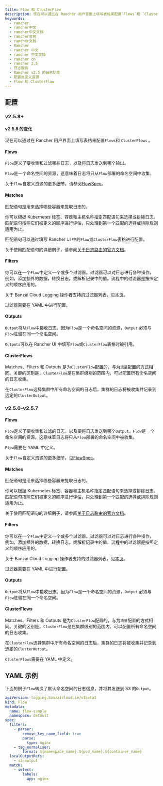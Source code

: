 ```yaml
---
title: Flow 和 ClusterFlow
description: 现在可以通过在 Rancher 用户界面上填写表格来配置`Flows`和 `ClusterFlows` 。
keywords:
  - rancher
  - rancher中文
  - rancher中文文档
  - rancher官网
  - rancher文档
  - Rancher
  - rancher 中文
  - rancher 中文文档
  - rancher cn
  - rancher 2.5
  - 日志服务
  - Rancher v2.5 的日志功能
  - 配置自定义资源
  - Flow 和 ClusterFlow
---
```


## 配置

### v2.5.8+

#### v2.5.8 的变化

现在可以通过在 Rancher 用户界面上填写表格来配置`Flows`和 `ClusterFlows` 。

#### Flows

`Flow`定义了要收集和过滤哪些日志，以及将日志发送到哪个输出。

`Flow`是一个命名空间的资源，这意味着日志将只从`Flow`部署的命名空间中收集。

关于`Flow`自定义资源的更多细节，请参阅[FlowSpec](https://banzaicloud.com/docs/one-eye/logging-operator/configuration/crds/v1beta1/flow_types/)。

#### Matches

匹配语句是用来选择哪些容器来提取日志的。

你可以根据 Kubernetes 标签、容器和主机名称指定匹配语句来选择或排除日志。匹配语句按照它们被定义的顺序进行评估，只处理到第一个匹配的选择或排除规则适用为止。

匹配语句可以通过填写 Rancher UI 中的`Flow`或`ClusterFlow`表格进行配置。

关于使用匹配语句的详细例子，请参阅[关于日志路由的官方文档](https://banzaicloud.com/docs/one-eye/logging-operator/configuration/log-routing/)。

#### Filters

你可以在一个`Flow`中定义一个或多个过滤器。过滤器可以对日志进行各种操作，例如，添加额外的数据，转换日志，或解析记录中的值。流程中的过滤器是按照定义的顺序应用的。

关于 Banzai Cloud Logging 操作者支持的过滤器列表，见[本页](https://banzaicloud.com/docs/one-eye/logging-operator/configuration/plugins/filters/)。

过滤器需要在 YAML 中进行配置。

#### Outputs

`Output`将从`Flow`中接收日志。因为`Flow`是一个命名空间的资源，`Output` 必须与`Flow`驻留在同一个命名空间。

`Outputs`可以在 Rancher UI 中填写`Flow`或`ClusterFlow`表格时被引用。

#### ClusterFlows

Matches、Filters 和 Outputs 是为`ClusterFlow`配置的，与为`流量`配置的方式相同。关键的区别是，`ClusterFlow`是在集群级别的范围内，可以配置所有命名空间的日志收集。

在`ClusterFlow`选择集群中所有命名空间的日志后，集群的日志将被收集并记录到选定的`ClusterOutput`。

### v2.5.0-v2.5.7

#### Flows

`Flow`定义了要收集和过滤的日志，以及要将日志发送到哪个`Output`。`Flow`是一个命名空间的资源，这意味着日志将只从`Flow`部署的命名空间中被收集。

`Flow`需要在 YAML 中定义。

关于`Flow`自定义资源的更多细节，见[FlowSpec](https://banzaicloud.com/docs/one-eye/logging-operator/configuration/crds/v1beta1/flow_types/)。

#### Matches

匹配语句是用来选择哪些容器来提取日志的。

你可以根据 Kubernetes 标签、容器和主机名称指定匹配语句来选择或排除日志。匹配语句按照它们被定义的顺序进行评估，只处理到第一个匹配的选择或排除规则适用为止。

关于使用匹配语句的详细例子，请参阅[关于日志路由的官方文档](https://banzaicloud.com/docs/one-eye/logging-operator/configuration/log-routing/)。

#### Filters

你可以在一个`Flow`中定义一个或多个过滤器。过滤器可以对日志进行各种操作，例如，添加额外的数据，转换日志，或解析记录中的值。流程中的过滤器是按照定义的顺序应用的。

关于 Banzai Cloud Logging 操作者支持的过滤器列表，见[本页](https://banzaicloud.com/docs/one-eye/logging-operator/configuration/plugins/filters/)。

过滤器需要在 YAML 中进行配置。

#### Outputs

`Output`将从`Flow`中接收日志。因为`Flow`是一个命名空间的资源，`Output` 必须与`Flow`驻留在同一个命名空间。

#### ClusterFlows

Matches、Filters 和 Outputs 是为`ClusterFlow`配置的，与为`流量`配置的方式相同。关键的区别是，`ClusterFlow`是在集群级别的范围内，可以配置所有命名空间的日志收集。

在`ClusterFlow`选择集群中所有命名空间的日志后，集群的日志将被收集并记录到选定的`ClusterOutput`。

`ClusterFlows`需要在 YAML 中定义。

## YAML 示例

下面的例子`Flow`转换了默认命名空间的日志信息，并将其发送到 S3 的`Output`。

```yaml
apiVersion: logging.banzaicloud.io/v1beta1
kind: Flow
metadata:
  name: flow-sample
  namespace: default
spec:
  filters:
    - parser:
        remove_key_name_field: true
        parse:
          type: nginx
    - tag_normaliser:
        format: ${namespace_name}.${pod_name}.${container_name}
  localOutputRefs:
    - s3-output
  match:
    - select:
        labels:
          app: nginx
```
